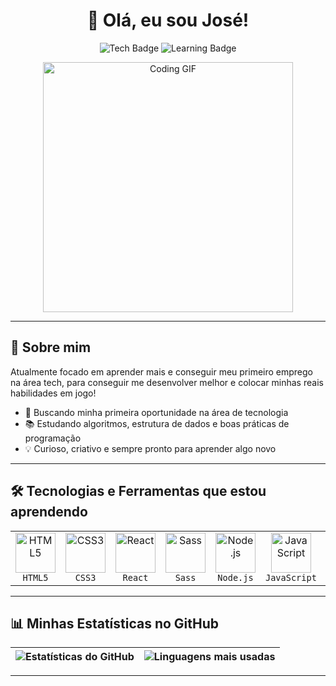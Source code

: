 <!--<!-- README.md -->

<h1 align="center">👋 Olá, eu sou José!</h1>

<p align="center">
  <img src="https://img.shields.io/badge/Desenvolvedor%20Web-HTML%20%7C%20CSS%20%7C%20JS-blue" alt="Tech Badge">
  <img src="https://img.shields.io/badge/Aprendendo-Node.js%20%7C%20React-green" alt="Learning Badge">
</p>

<div align="center">
  <img src="https://media.giphy.com/media/qgQUggAC3Pfv687qPC/giphy.gif" width="400" alt="Coding GIF">
</div>

---

## 🧠 Sobre mim

Atualmente focado em aprender mais e conseguir meu primeiro emprego na área tech, para conseguir me desenvolver melhor e colocar minhas reais habilidades em jogo!

- 🎯 Buscando minha primeira oportunidade na área de tecnologia  
- 📚 Estudando algoritmos, estrutura de dados e boas práticas de programação  
- 💡 Curioso, criativo e sempre pronto para aprender algo novo  

---

## 🛠️ Tecnologias e Ferramentas que estou aprendendo
<table>
  <tr>
    <td align="center">
      <a href="https://developer.mozilla.org/pt-BR/docs/Web/HTML" target="_blank" rel="noopener">
        <img src="https://cdn.jsdelivr.net/gh/devicons/devicon/icons/html5/html5-original.svg" alt="HTML5" width="64" />
      </a><br/>
      <code>HTML5</code>
    </td>
    <td align="center">
      <a href="https://developer.mozilla.org/pt-BR/docs/Web/CSS" target="_blank" rel="noopener">
        <img src="https://cdn.jsdelivr.net/gh/devicons/devicon/icons/css3/css3-original.svg" alt="CSS3" width="64" />
      </a><br/>
      <code>CSS3</code>
    </td>
    <td align="center">
      <a href="https://reactjs.org/" target="_blank" rel="noopener">
        <img src="https://cdn.jsdelivr.net/gh/devicons/devicon/icons/react/react-original.svg" alt="React" width="64" />
      </a><br/>
      <code>React</code>
    </td>
    <td align="center">
      <a href="https://sass-lang.com/" target="_blank" rel="noopener">
        <img src="https://cdn.jsdelivr.net/gh/devicons/devicon/icons/sass/sass-original.svg" alt="Sass" width="64" />
      </a><br/>
      <code>Sass</code>
    </td>
    <td align="center">
      <a href="https://nodejs.org/" target="_blank" rel="noopener">
        <img src="https://cdn.jsdelivr.net/gh/devicons/devicon/icons/nodejs/nodejs-original.svg" alt="Node.js" width="64" />
      </a><br/>
      <code>Node.js</code>
    </td>
    <td align="center">
      <a href="https://developer.mozilla.org/pt-BR/docs/Web/JavaScript" target="_blank" rel="noopener">
        <img src="https://cdn.jsdelivr.net/gh/devicons/devicon/icons/javascript/javascript-original.svg" alt="JavaScript" width="64" />
      </a><br/>
      <code>JavaScript</code>
    </td>
    <td align="center">
      <a href="https://www.mysql.com/" target="_blank" rel="noopener">
        <img src="https://cdn.jsdelivr.net/gh/devicons/devicon/icons/mysql/mysql-original.svg" alt="MySQL" width="64" />
      </a><br/>
      <code>MySQL</code>
    </td>
  </tr>
</table>

---

## 📊 Minhas Estatísticas no GitHub

| ![Estatísticas do GitHub](https://github-readme-stats.vercel.app/api?username=oclaudiodev&show_icons=true&theme=radical) | ![Linguagens mais usadas](https://github-readme-stats.vercel.app/api/top-langs/?username=oclaudiodev&layout=compact&theme=radical) |
|---|---|

---


